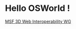 # Hello OSWorld !

[MSF 3D Web Interoperability WG](https://metaverse-standards.org/domain-groups/3d-web-interoperability/)

